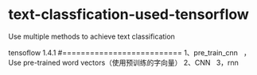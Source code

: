 # text-classfication-used-tensorflow
Use multiple methods to achieve text classification

tensoflow 1.4.1
#==========================
1、pre_train_cnn   ，  Use pre-trained word vectors（使用预训练的字向量）
2、CNN  
3，rnn

